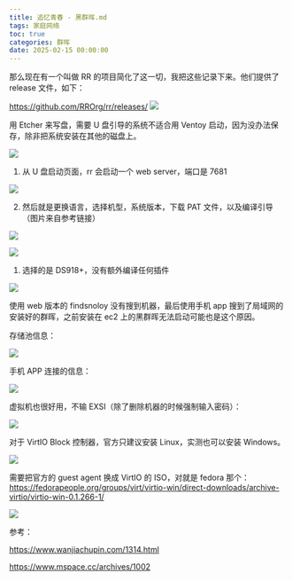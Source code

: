 ```yaml
---
title: 追忆青春 - 黑群晖.md
tags: 家庭网络
toc: true
categories: 群晖
date: 2025-02-15 00:00:00
---
```


那么现在有一个叫做 RR 的项目简化了这一切，我把这些记录下来。他们提供了 release 文件，如下：

https://github.com/RROrg/rr/releases/
![](https://fastly.jsdelivr.net/gh/bucketio/img13@main/2025/02/10/1739196485668-58a25e29-30fd-4e25-92fe-e6f367b410f1.png)

 <!--more-->

用 Etcher 来写盘，需要 U 盘引导的系统不适合用 Ventoy 启动，因为没办法保存，除非把系统安装在其他的磁盘上。

![](https://fastly.jsdelivr.net/gh/bucketio/img7@main/2025/02/10/1739196552527-55e508f9-c884-4f7e-8fcd-ccb32e62c987.png)

1. 从 U 盘启动页面，rr 会启动一个 web server，端口是 7681

![](https://fastly.jsdelivr.net/gh/bucketio/img1@main/2025/02/10/1739196722316-a26990fa-f1c5-4dd9-a592-d987e3e6b9ee.png)

2. 然后就是更换语言，选择机型，系统版本，下载 PAT 文件，以及编译引导（图片来自参考链接）

![](https://fastly.jsdelivr.net/gh/bucketio/img13@main/2025/02/10/1739196997316-a5ba2c12-d627-4d49-9a36-b2a1b238f66c.png)

![](https://fastly.jsdelivr.net/gh/bucketio/img7@main/2025/02/10/1739197021973-b6262598-200d-4b25-ba14-49037c1a8336.png)

1. 选择的是 DS918+，没有额外编译任何插件

![](https://fastly.jsdelivr.net/gh/bucketio/img17@main/2025/02/10/1739196919409-12daeafe-882b-4f63-bb32-a03edf0e113a.png)

使用 web 版本的 findsnoloy 没有搜到机器，最后使用手机 app 搜到了局域网的安装好的群晖，之前安装在 ec2 上的黑群晖无法启动可能也是这个原因。

存储池信息：

![](https://fastly.jsdelivr.net/gh/bucketio/img11@main/2025/02/10/1739196911158-a5f023b0-04f7-4f40-8ea4-373faff2bedb.png)

手机 APP 连接的信息：

![](https://fastly.jsdelivr.net/gh/bucketio/img1@main/2025/02/10/1739196657060-49396e39-4c67-499c-88da-385d04b087a0.png)

虚拟机也很好用，不输 EXSI（除了删除机器的时候强制输入密码）：

![](https://fastly.jsdelivr.net/gh/bucketio/img8@main/2025/02/10/1739197228147-a97293e4-3d04-4846-8d63-8e52df9e1013.png)

对于 VirtIO Block 控制器，官方只建议安装 Linux，实测也可以安装 Windows。

![](https://fastly.jsdelivr.net/gh/bucketio/img6@main/2025/02/10/1739197256602-b2e5536c-7b2f-4d98-934e-3d1e702e00c3.png)

需要把官方的 guest agent 换成 VirtIO 的 ISO，对就是 fedora 那个：https://fedorapeople.org/groups/virt/virtio-win/direct-downloads/archive-virtio/virtio-win-0.1.266-1/

![](https://fastly.jsdelivr.net/gh/bucketio/img18@main/2025/02/10/1739197420400-aaa133a7-dd80-4002-8cd3-ec879060da23.png)

参考：

https://www.wanjiachupin.com/1314.html

https://www.mspace.cc/archives/1002

